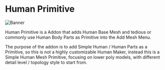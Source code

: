 # Human Primitive

![Banner](https://user-images.githubusercontent.com/79613445/210203955-04b65fa0-ab99-47f3-a459-de80b6cf0a1a.png)

Human Primitive is a Addon that adds Human Base Mesh and tedious or commonly use Human Body Parts as Primitive into the Add Mesh Menu. 



The purpose of the addon is to add Simple Human / Human Parts as a Primitive, so this is not a highly customizable Human Maker, instead this is a Simple Human Mesh Primitive, focusing on lower poly models, with different detail level / topology style to start from. 
